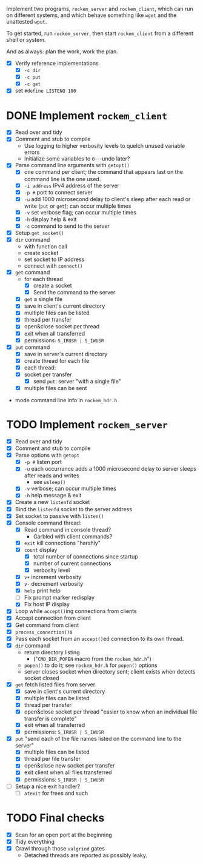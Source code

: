 Implement two programs, `rockem_server` and `rockem_client`, which can run on different systems, and which behave something like `wget` and the unattested `wput`.

To get started, run `rockem_server`, then start `rockem_client` from a different shell or system.

And as always: plan the work, work the plan.

- [x] Verify reference implementations
	- [x] `-c dir`
	- [x] `-c put`
	- [x] `-c get`
- [x] set `#define LISTENQ 100`

# DONE Implement `rockem_client`

- [x] Read over and tidy
- [x] Comment and stub to compile
	- Use logging to higher verbosity levels to quelch unused variable errors
	- Initialize some variables to `0`---undo later?
- [x] Parse command line arguments with `getopt()`
	- [x] one command per client; the command that appears last on the command line is the one used.
	- [x] `-i address` IPv4 address of the server
	- [x] `-p #` port to connect server
	- [x] `-u` add 1000 microsecond delay to client's sleep after each read or write (`put` or `get`); can occur multiple times
	- [x] `-v` set verbose flag; can occur multiple times
	- [x] `-h` display help & exit
	- [x] `-c` command to send to the server
- [x] Setup `get_socket()`
- [x] `dir` command
	- with function call
	- create socket
	- set socket to IP address
	- connect with `connect()`
- [x] `get` command
	- for each thread
		- [x] create a socket
		- [x] Send the command to the server
	- [x] `get` a single file
	- [x] save in client's current directory
	- [x] multiple files can be listed
	- [x] thread per transfer
	- [x] open&close socket per thread
	- [x] exit when all transferred
	- [x] permissions: `S_IRUSR | S_IWUSR`
- [x] `put` command
	- [x] save in server's current directory
	- [x] create thread for each file
	- [x] each thread:
	- [x] socket per transfer
		- [x] send `put`: server "with a single file"
	- [x] multiple files can be sent
- mode command line info in `rockem_hdr.h`

# TODO Implement `rockem_server`

- [x] Read over and tidy
- [x] Comment and stub to compile
- [x] Parse options with `getopt`
	- [x] `-p #` listen port
	- [x] `-u` each occurrance adds a 1000 microsecond delay to server sleeps after reads and writes
		- see `usleep()`
	- [x] `-v` verbose; can occur multiple times
	- [x] `-h` help message & exit
- [x] Create a new `listenfd` socket
- [x] Bind the `listenfd` socket to the server address
- [x] Set socket to passive with `listen()`
- [x] Console command thread:
	- [x] Read command in console thread?
		- Garbled with client commands?
	- [x] `exit` kill connections "harshly"
	- [x] `count` display
		- [x] total number of connections since startup
		- [x] number of current connections
		- [x] verbosity level
	- [x] `v+` increment verbosity
	- [x] `v-` decrement verbosity
	- [x] `help` print help
	- [ ] Fix prompt marker redisplay
	- [x] Fix host IP display
- [x] Loop while `accept()`ing connections from clients
- [x] Accept connection from client
- [x] Get command from client
- [x] `process_connection()`s
- [x] Pass each socket from an `accept()`ed connection to its own thread.
- [x] `dir` command
	- return directory listing
		- ("`CMD_DIR_POPEN` macro from the `rockem_hdr.h`")
	- `popen()` to do it; see `rockem_hdr.h` for `popen()` options
	- server closes socket when directory sent; client exists when detects socket closed
- [x] `get` fetch listed files from server
	- [x] save in client's current directory
	- [x] multiple files can be listed
	- [x] thread per transfer
	- [x] open&close socket per thread "easier to know when an individual file transfer is complete"
	- [x] exit when all transferred
	- [x] permissions: `S_IRUSR | S_IWUSR`
- [x] `put` "send each of the file names listed on the command line to the server"
	- [x] multiple files can be listed
	- [x] thread per file transfer
	- [x] open&close new socket per transfer
	- [x] exit client when all files transferred
	- [x] permissions: `S_IRUSR | S_IWUSR`
- [ ] Setup a nice exit handler?
	- [ ] `atexit` for frees and such

# TODO Final checks

- [x] Scan for an open port at the beginning
- [x] Tidy everything
- [x] Crawl through those `valgrind` gates
	- Detached threads are reported as possibly leaky.
